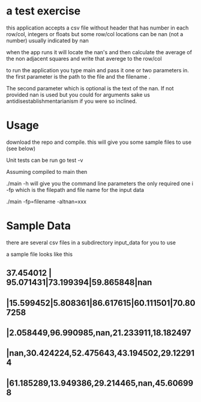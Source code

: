 # a test exercise

this application accepts a csv file without header that has number in each row/col, integers or floats but some row/col locations can be nan (not a number) usually indicated by nan

when the app runs it will locate the nan's and then calculate the average of the non adjacent squares and write that averege to the row/col

to run the application you type main and pass it one or two parameters in. the first parameter is the path to the file and the filename .

The second parameter which is optional is the text of the nan. If not provided nan is used but you could for arguments sake us antidisestablishmentarianism if you were so inclined.

# Usage

download the repo and compile. this will give you some sample files to use (see below)

Unit tests can be run go test -v

Assuming compiled to main then

./main -h
will give you the command line parameters the only required one i -fp which is the filepath and file name for the input data

./main -fp=filename -altnan=xxx

# Sample Data

there are several csv files in a subdirectory input_data for you to use

a sample file looks like this


37.454012 | 95.071431|73.199394|59.865848|nan            
---
|15.599452|5.808361|86.617615|60.111501|70.807258
---
|2.058449,96.990985,nan,21.233911,18.182497
---
|nan,30.424224,52.475643,43.194502,29.122914
---
|61.185289,13.949386,29.214465,nan,45.606998
---

